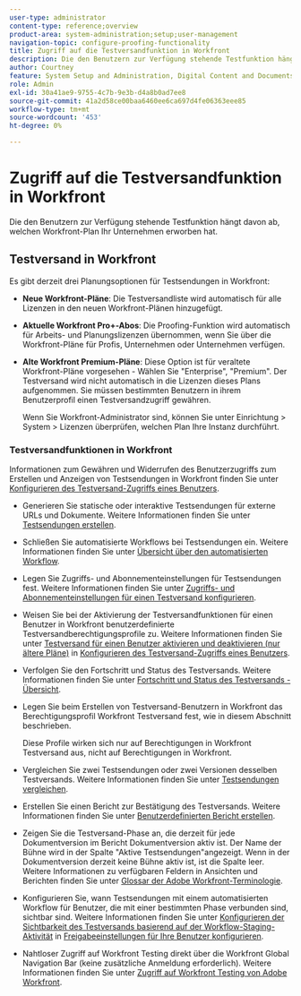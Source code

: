 ```yaml
---
user-type: administrator
content-type: reference;overview
product-area: system-administration;setup;user-management
navigation-topic: configure-proofing-functionality
title: Zugriff auf die Testversandfunktion in Workfront
description: Die den Benutzern zur Verfügung stehende Testfunktion hängt davon ab, welchen Workfront-Plan Ihr Unternehmen erworben hat.
author: Courtney
feature: System Setup and Administration, Digital Content and Documents
role: Admin
exl-id: 30a41ae9-9755-4c7b-9e3b-d4a8b0ad7ee8
source-git-commit: 41a2d58ce00baa6460ee6ca697d4fe06363eee85
workflow-type: tm+mt
source-wordcount: '453'
ht-degree: 0%

---
```


# Zugriff auf die Testversandfunktion in Workfront

Die den Benutzern zur Verfügung stehende Testfunktion hängt davon ab, welchen Workfront-Plan Ihr Unternehmen erworben hat.

## Testversand in Workfront

Es gibt derzeit drei Planungsoptionen für Testsendungen in Workfront:

* **Neue Workfront-Pläne**: Die Testversandliste wird automatisch für alle Lizenzen in den neuen Workfront-Plänen hinzugefügt.
* **Aktuelle Workfront Pro+-Abos**: Die Proofing-Funktion wird automatisch für Arbeits- und Planungslizenzen übernommen, wenn Sie über die Workfront-Pläne für Profis, Unternehmen oder Unternehmen verfügen.
* **Alte Workfront Premium-Pläne**: Diese Option ist für veraltete Workfront-Pläne vorgesehen - Wählen Sie &quot;Enterprise&quot;, &quot;Premium&quot;. Der Testversand wird nicht automatisch in die Lizenzen dieses Plans aufgenommen. Sie müssen bestimmten Benutzern in ihrem Benutzerprofil einen Testversandzugriff gewähren.

  Wenn Sie Workfront-Administrator sind, können Sie unter Einrichtung > System > Lizenzen überprüfen, welchen Plan Ihre Instanz durchführt.

### Testversandfunktionen in Workfront

Informationen zum Gewähren und Widerrufen des Benutzerzugriffs zum Erstellen und Anzeigen von Testsendungen in Workfront finden Sie unter [Konfigurieren des Testversand-Zugriffs eines Benutzers](../../../administration-and-setup/manage-workfront/configure-proofing/configure-a-users-proofing-access.md).

* Generieren Sie statische oder interaktive Testsendungen für externe URLs und Dokumente. Weitere Informationen finden Sie unter [Testsendungen erstellen](../../../review-and-approve-work/proofing/creating-proofs-within-workfront/create-proofs--in-wf.md).
* Schließen Sie automatisierte Workflows bei Testsendungen ein. Weitere Informationen finden Sie unter [Übersicht über den automatisierten Workflow](../../../review-and-approve-work/proofing/proofing-overview/automated-workflow.md).
* Legen Sie Zugriffs- und Abonnementeinstellungen für Testsendungen fest. Weitere Informationen finden Sie unter [Zugriffs- und Abonnementeinstellungen für einen Testversand konfigurieren](../../../review-and-approve-work/proofing/managing-proofs-within-workfront/configure-access-subscription-settings-proof.md).
* Weisen Sie bei der Aktivierung der Testversandfunktionen für einen Benutzer in Workfront benutzerdefinierte Testversandberechtigungsprofile zu. Weitere Informationen finden Sie unter [Testversand für einen Benutzer aktivieren und deaktivieren (nur ältere Pläne)](../../../administration-and-setup/manage-workfront/configure-proofing/configure-a-users-proofing-access.md#enabling-and-disabling-proofing-for-a-user) in [Konfigurieren des Testversand-Zugriffs eines Benutzers](../../../administration-and-setup/manage-workfront/configure-proofing/configure-a-users-proofing-access.md).
* Verfolgen Sie den Fortschritt und Status des Testversands. Weitere Informationen finden Sie unter [Fortschritt und Status des Testversands - Übersicht](../../../review-and-approve-work/proofing/proofing-overview/view-progress-status-proof.md).
* Legen Sie beim Erstellen von Testversand-Benutzern in Workfront das Berechtigungsprofil Workfront Testversand fest, wie in diesem Abschnitt beschrieben.

  Diese Profile wirken sich nur auf Berechtigungen in Workfront Testversand aus, nicht auf Berechtigungen in Workfront.

* Vergleichen Sie zwei Testsendungen oder zwei Versionen desselben Testversands. Weitere Informationen finden Sie unter [Testsendungen vergleichen](../../../review-and-approve-work/proofing/reviewing-proofs-within-workfront/review-a-proof/compare-proofs.md).
* Erstellen Sie einen Bericht zur Bestätigung des Testversands. Weitere Informationen finden Sie unter  [Benutzerdefinierten Bericht erstellen](../../../reports-and-dashboards/reports/creating-and-managing-reports/create-custom-report.md).
* Zeigen Sie die Testversand-Phase an, die derzeit für jede Dokumentversion im Bericht Dokumentversion aktiv ist. Der Name der Bühne wird in der Spalte &quot;Aktive Testsendungen&quot;angezeigt. Wenn in der Dokumentversion derzeit keine Bühne aktiv ist, ist die Spalte leer. Weitere Informationen zu verfügbaren Feldern in Ansichten und Berichten finden Sie unter [Glossar der Adobe Workfront-Terminologie](../../../workfront-basics/navigate-workfront/workfront-navigation/workfront-terminology-glossary.md).
* Konfigurieren Sie, wann Testsendungen mit einem automatisierten Workflow für Benutzer, die mit einer bestimmten Phase verbunden sind, sichtbar sind. Weitere Informationen finden Sie unter [Konfigurieren der Sichtbarkeit des Testversands basierend auf der Workflow-Staging-Aktivität](../../../administration-and-setup/manage-workfront/configure-proofing/configure-sharing-settings-users.md#configuring-proof-visibility-based-on-workflow-stage-activity) in  [Freigabeeinstellungen für Ihre Benutzer konfigurieren](../../../administration-and-setup/manage-workfront/configure-proofing/configure-sharing-settings-users.md).
* Nahtloser Zugriff auf Workfront Testing direkt über die Workfront Global Navigation Bar (keine zusätzliche Anmeldung erforderlich). Weitere Informationen finden Sie unter [Zugriff auf Workfront Testing von Adobe Workfront](../../../review-and-approve-work/proofing/managing-proofs-within-workfront/access-wf-proof-in-workfront.md).

<!--
>[!NOTE]
>
>There are some capabilities included in Workfront Proof standalone that are not included in Proofing in Workfront. To learn more, see [Standalone Workfront Proof to Integrated Proofing in Workfront overview](../../../administration-and-setup/manage-workfront/configure-proofing/move-to-proofing-in-workfront.md)
-->
